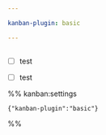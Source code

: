 ```yaml
---

kanban-plugin: basic

---
```


## 

- [ ] test
- [ ] test




%% kanban:settings
```
{"kanban-plugin":"basic"}
```
%%